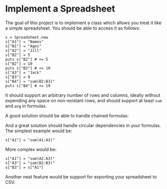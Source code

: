 # Implement a Spreadsheet

The goal of this project is to implement a class which
allows you treat it like a simple spreadsheet.
You should be able to access it as follows:

    s = Spreadsheet.new
    s["A1"] = "Names"
    s["B1"] = "Ages"
    s["A2"] = "Jill"
    s["B2"] = 5
    puts s["B2"] # <= 5    
    s["B2"] = 10
    puts s["B2"] # <= 10    
    s["A3"] = "Jack"
    s["B3"] = 9
    s["B4"] = "sum(B2:B3)"
    puts s["B4"] # <= 19

It should support an arbitrary number of rows and columns,
ideally without expending any space on non-existant rows,
and should support at least `sum` and `avg` in formulas.

A good solution should be able to handle chained formulas:


And a great solution should handle circular dependencies in
your formulas. The simplest example would be:

    s["A1"] = "sum(A1:A3)"

More complex would be:

    s["A1"] = "sum(A2:A3)"
    s["A3"] = "sum(B2:B3)"
    s["B3"] = s["A1"]

Another neat feature would be support for exporting your spreadsheet
to CSV.
    



